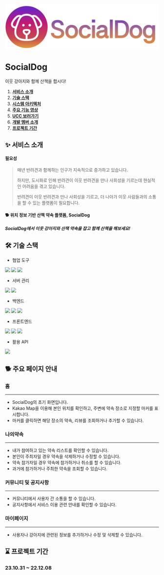 ![logo](./src/main/webapp/resources/images/SocialDog-logo.png)

# SocialDog
이웃 강아지와 함께 산책을 합시다!

1. [**서비스 소개**](#-서비스-소개)
2. [**기술 스택**](#%EF%B8%8F-기술-스택)
3. [**시스템 아키텍처**](#-시스템-아키텍쳐)
4. [**주요 기능 영상**](#-주요기능-및-데모영상)
5. [**UCC 보러가기**](#-ucc-보러가기)
6. [**개발 멤버 소개**](#-개발-멤버-소개)
7. [**프로젝트 기간**](#-프로젝트-기간)

## ✨ 서비스 소개

####  필요성

> 매년 반려견과 함께하는 인구가 지속적으로 증가하고 있습니다.
> 
> 하지만, 도시화로 인해 반려견이 이웃 반려견을 만나 사회성을 기르는데 현실적인 어려움을 겪고 있습니다.
> 
> 반려견이 이웃 반려견과 만나 사회성을 기르고, 더 나아가 이웃 사람들과의 소통을 할 수 있는 플랫폼이 필요합니다.

#### :dog2: 위치 정보 기반 산책 약속 플랫폼, SocialDog

#####  SocialDog에서 이웃 강아지와 산책 약속을 잡고 함께 산책을 해보세요!




<div id="2"></div>

## 🛠️ 기술 스택
- 협업 도구
<img src="https://img.shields.io/badge/Slack-4A154B?style=for-the-badge&logo=slack&logoColor=white">
<img src="https://img.shields.io/badge/Notion-%23000000.svg?style=for-the-badge&logo=notion&logoColor=white">
<img src="https://img.shields.io/badge/github-%23121011.svg?style=for-the-badge&logo=github&logoColor=white">

- 서버 관리
<img src="https://img.shields.io/badge/NAVER%20Cloud-03C75A?style=for-the-badge&logo=naver&logoColor=white">
<img src="https://img.shields.io/badge/Ubuntu-E95420?style=for-the-badge&logo=Ubuntu&logoColor=white">

- 백엔드
<img src="https://img.shields.io/badge/mysql-4479A1?style=for-the-badge&logo=mysql&logoColor=white">
<img src="https://img.shields.io/badge/Spring-6DB33F?style=for-the-badge&logo=Spring&logoColor=white">
<img src="https://img.shields.io/badge/html5-%23E34F26.svg?style=for-the-badge&logo=html5&logoColor=white">

- 프론트엔드
<img src="https://img.shields.io/badge/javascript-%23323330.svg?style=for-the-badge&logo=javascript&logoColor=%23F7DF1E">
<img src="https://img.shields.io/badge/css3-%231572B6.svg?style=for-the-badge&logo=css3&logoColor=white">
<img src="https://img.shields.io/badge/html5-%23E34F26.svg?style=for-the-badge&logo=html5&logoColor=white">

- 활용 API
<img src="https://img.shields.io/badge/kakao%20developers-ffcd00.svg?style=for-the-badge&logo=kakaotalk&logoColor=000000">



## 🐕 주요 페이지 안내
### 홈
*******************************************************************************
- SocialDog의 초기 화면입니다.
- Kakao Map을 이용해 본인 위치를 확인하고, 주변에 약속 장소로 지정할 마커를 표시합니다.
- 마커를 클릭하면 해당 장소의 약속, 리뷰를 조회하거나 추가할 수 있습니다.


### 나의약속
*******************************************************************************
- 내가 참여하고 있는 약속 리스트를 확인할 수 있습니다.
- 본인이 주최자일 경우 약속을 삭제하거나 수정할 수 있습니다.
- 약속 참가자일 경우 약속에 참가하거나 취소를 할 수 있습니다.
- 과거에 참가하거나 주최한 약속을 조회할 수 있습니다.


### 커뮤니티 및 공지사항
*******************************************************************************
- 커뮤니티에서 사용자 간 소통을 할 수 있습니다.
- 공지사항에서 서비스 이용 관련 안내를 확인할 수 있습니다.


### 마이페이지
*******************************************************************************
- 사용자나 강아지에 관련된 정보를 추가하거나 수정 및 삭제할 수 있습니다.
  

## ⌛ 프로젝트 기간

### 23.10.31 ~ 22.12.08
